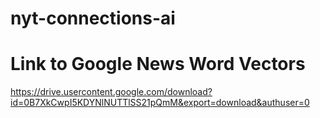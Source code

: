 # nyt-connections-ai

# Link to Google News Word Vectors
https://drive.usercontent.google.com/download?id=0B7XkCwpI5KDYNlNUTTlSS21pQmM&export=download&authuser=0